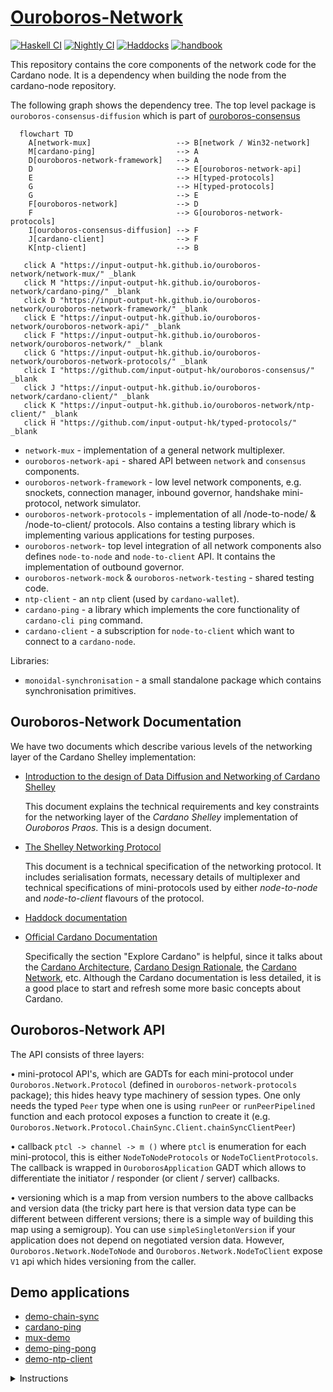 # [Ouroboros-Network][ouroboros-network]

[![Haskell CI](https://img.shields.io/github/actions/workflow/status/input-output-hk/ouroboros-network/build.yml?branch=master&label=Build&style=for-the-badge)](https://github.com/input-output-hk/ouroboros-network/actions/workflows/build.yml)
[![Nightly CI](https://img.shields.io/github/actions/workflow/status/input-output-hk/ouroboros-network/nightly.yml?branch=master&label=Nightly&style=for-the-badge)](https://github.com/input-output-hk/ouroboros-network/actions/workflows/nightly.yml)
[![Haddocks](https://img.shields.io/github/actions/workflow/status/input-output-hk/ouroboros-network/github-page.yml?branch=master&label=Haddocks&style=for-the-badge)](https://github.com/input-output-hk/ouroboros-network/actions/workflows/github-page.yml)
[![handbook](https://img.shields.io/badge/policy-Cardano%20Engineering%20Handbook-informational?style=for-the-badge)](https://input-output-hk.github.io/cardano-engineering-handbook)

This repository contains the core components of the network code for the Cardano
node. It is a dependency when building the node from the cardano-node
repository.

The following graph shows the dependency tree.  The top level package is
`ouroboros-consensus-diffusion` which is part of [ouroboros-consensus]

```mermaid
  flowchart TD
    A[network-mux]                   --> B[network / Win32-network]
    M[cardano-ping]                  --> A
    D[ouroboros-network-framework]   --> A
    D                                --> E[ouroboros-network-api]
    E                                --> H[typed-protocols]
    G                                --> H[typed-protocols]
    G                                --> E
    F[ouroboros-network]             --> D
    F                                --> G[ouroboros-network-protocols]
    I[ouroboros-consensus-diffusion] --> F
    J[cardano-client]                --> F
    K[ntp-client]                    --> B

   click A "https://input-output-hk.github.io/ouroboros-network/network-mux/" _blank
   click M "https://input-output-hk.github.io/ouroboros-network/cardano-ping/" _blank
   click D "https://input-output-hk.github.io/ouroboros-network/ouroboros-network-framework/" _blank
   click E "https://input-output-hk.github.io/ouroboros-network/ouroboros-network-api/" _blank
   click F "https://input-output-hk.github.io/ouroboros-network/ouroboros-network/" _blank
   click G "https://input-output-hk.github.io/ouroboros-network/ouroboros-network-protocols/" _blank
   click I "https://github.com/input-output-hk/ouroboros-consensus/" _blank
   click J "https://input-output-hk.github.io/ouroboros-network/cardano-client/" _blank
   click K "https://input-output-hk.github.io/ouroboros-network/ntp-client/" _blank
   click H "https://github.com/input-output-hk/typed-protocols/" _blank
```

* `network-mux` - implementation of a general network multiplexer.
* `ouroboros-network-api` - shared API between `network` and `consensus` components.
* `ouroboros-network-framework` - low level network components, e.g. snockets,
  connection manager, inbound governor, handshake mini-protocol, network
  simulator. 
* `ouroboros-network-protocols` - implementation of all /node-to-node/
  & /node-to-client/ protocols.  Also contains a testing library which is
  implementing various applications for testing purposes.
* `ouroboros-network`- top level integration of all network components also
  defines `node-to-node` and `node-to-client` API.  It contains the implementation
  of outbound governor.
* `ouroboros-network-mock` & `ouroboros-network-testing` - shared testing code.
* `ntp-client` - an `ntp` client (used by `cardano-wallet`).
* `cardano-ping` - a library which implements the core functionality of
  `cardano-cli ping` command.
* `cardano-client` - a subscription for `node-to-client` which want to connect
  to a `cardano-node`.

Libraries:

* `monoidal-synchronisation` - a small standalone package which contains
  synchronisation primitives.


## Ouroboros-Network Documentation

We have two documents which describe various levels of the networking layer of
the Cardano Shelley implementation:

* [Introduction to the design of Data Diffusion and Networking of Cardano Shelley](https://input-output-hk.github.io/ouroboros-network/pdfs/network-design)

  This document explains the technical requirements and key constraints for the networking
  layer of the _Cardano Shelley_ implementation of _Ouroboros Praos_.  This is
  a design document.

* [The Shelley Networking Protocol](https://input-output-hk.github.io/ouroboros-network/pdfs/network-spec)

  This document is a technical specification of the networking protocol.  It
  includes serialisation formats, necessary details of multiplexer and
  technical specifications of mini-protocols used by either _node-to-node_ and
  _node-to-client_ flavours of the protocol.

* [Haddock documentation][ouroboros-network]

- [Official Cardano Documentation](https://docs.cardano.org/en/latest/)

  Specifically the section "Explore Cardano" is helpful, since it talks about the [Cardano Architecture](https://docs.cardano.org/explore-cardano/cardano-architecture), [Cardano Design Rationale](https://docs.cardano.org/explore-cardano/cardano-design-rationale), the [Cardano Network](https://docs.cardano.org/explore-cardano/cardano-network/about-the-cardano-network), etc.
  Although the Cardano documentation is less detailed, it is a good place to start and refresh some more basic concepts about Cardano.

## Ouroboros-Network API

The API consists of three layers:

• mini-protocol API's, which are GADTs for each mini-protocol under `Ouroboros.Network.Protocol` (defined in `ouroboros-network-protocols` package); this hides heavy type machinery of session types.  One only needs the typed `Peer` type  when one is using `runPeer` or `runPeerPipelined` function and each protocol exposes a function to create it (e.g. `Ouroboros.Network.Protocol.ChainSync.Client.chainSyncClientPeer`)

• callback `ptcl -> channel -> m ()` where `ptcl` is enumeration for each mini-protocol, this is either `NodeToNodeProtocols` or `NodeToClientProtocols`.  The callback is wrapped in `OuroborosApplication` GADT which allows to differentiate the initiator / responder (or client / server) callbacks.

• versioning which is a map from version numbers to the above callbacks and version data (the tricky part here is that version data type can be different between different versions; there is a simple way of building this map using a semigroup). You can use `simpleSingletonVersion` if your application does not depend on negotiated version data.  However, `Ouroboros.Network.NodeToNode` and `Ouroboros.Network.NodeToClient` expose `V1` api which hides versioning from the caller.

## Demo applications

* [demo-chain-sync](https://github.com/input-output-hk/ouroboros-network/wiki/Ouroboros-Network-Demo)
* [cardano-ping](https://github.com/input-output-hk/ouroboros-network/wiki/cardano-ping)
* [mux-demo](https://github.com/input-output-hk/ouroboros-network/blob/master/network-mux/demo/mux-demo.hs)
* [demo-ping-pong](https://github.com/input-output-hk/ouroboros-network/blob/master/ouroboros-network-framework/demo/ping-pong.hs)
* [demo-ntp-client](https://github.com/input-output-hk/ouroboros-network/blob/master/ntp-client/demo/Main.hs)

<details>
<summary>Instructions</summary>
To run a demo type:

```
cabal run <DEMO_NAME> --
```

After `--` you will need to pass arguments, when a demo is run without
arguments it will specify what arguments it needs.
</details>

[ouroboros-consensus]: https://github.com/input-output-hk/ouroboros-consensus
[ouroboros-network]: https://input-output-hk.github.io/ouroboros-network
